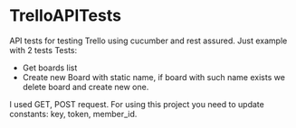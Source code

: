 # TrelloAPITests
API tests for testing Trello using cucumber and rest assured. Just example with 2 tests
Tests:
- Get boards list
- Create new Board with static name, if board with such name exists we delete board and create new one.

I used GET, POST request. For using this project you need to update constants: key, token, member_id.
